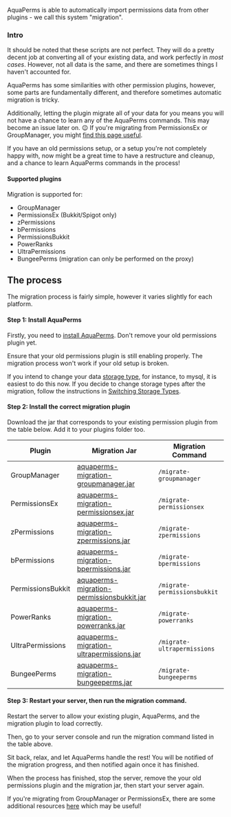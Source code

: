 AquaPerms is able to automatically import permissions data from other plugins - we call this system "migration".

### Intro
It should be noted that these scripts are not perfect. They will do a pretty decent job at converting all of your existing data, and work perfectly in *most cases*. However, not all data is the same, and there are sometimes things I haven't accounted for.

AquaPerms has some similarities with other permission plugins, however, some parts are fundamentally different, and therefore sometimes automatic migration is tricky.

Additionally, letting the plugin migrate all of your data for you means you will not have a chance to learn any of the AquaPerms commands. This may become an issue later on. 😉 If you're migrating from PermissionsEx or GroupManager, you might [find this page useful](Migrating-from-GroupManager-or-PermissionsEx).

If you have an old permissions setup, or a setup you're not completely happy with, now might be a great time to have a restructure and cleanup, and a chance to learn AquaPerms commands in the process!


#### Supported plugins
Migration is supported for:

* GroupManager
* PermissionsEx (Bukkit/Spigot only)
* zPermissions
* bPermissions
* PermissionsBukkit
* PowerRanks
* UltraPermissions
* BungeePerms (migration can only be performed on the proxy)

## The process
The migration process is fairly simple, however it varies slightly for each platform.

#### Step 1: Install AquaPerms

Firstly, you need to [install AquaPerms](Installation). Don't remove your old permissions plugin yet.

Ensure that your old permissions plugin is still enabling properly. The migration process won't work if your old setup is broken.

If you intend to change your data [storage type](Storage-types), for instance, to mysql, it is easiest to do this now. If you decide to change storage types after the migration, follow the instructions in [Switching Storage Types](Switching-storage-types).

#### Step 2: Install the correct migration plugin

Download the jar that corresponds to your existing permission plugin from the table below. Add it to your plugins folder too.

| Plugin            | Migration Jar                                                | Migration Command            |
| ----------------- | ------------------------------------------------------------ | ---------------------------- |
| GroupManager      | [aquaperms-migration-groupmanager.jar](https://ci.lucko.me/job/aquaperms-migration/lastSuccessfulBuild/artifact/groupmanager/build/libs/aquaperms-migration-groupmanager.jar) | `/migrate-groupmanager`      |
| PermissionsEx     | [aquaperms-migration-permissionsex.jar](https://ci.lucko.me/job/aquaperms-migration/lastSuccessfulBuild/artifact/permissionsex/build/libs/aquaperms-migration-permissionsex.jar) | `/migrate-permissionsex`     |
| zPermissions      | [aquaperms-migration-zpermissions.jar](https://ci.lucko.me/job/aquaperms-migration/lastSuccessfulBuild/artifact/zpermissions/build/libs/aquaperms-migration-zpermissions.jar) | `/migrate-zpermissions`      |
| bPermissions      | [aquaperms-migration-bpermissions.jar](https://ci.lucko.me/job/aquaperms-migration/lastSuccessfulBuild/artifact/bpermissions/build/libs/aquaperms-migration-bpermissions.jar) | `/migrate-bpermissions`      |
| PermissionsBukkit | [aquaperms-migration-permissionsbukkit.jar](https://ci.lucko.me/job/aquaperms-migration/lastSuccessfulBuild/artifact/permissionsbukkit/build/libs/aquaperms-migration-permissionsbukkit.jar) | `/migrate-permissionsbukkit` |
| PowerRanks        | [aquaperms-migration-powerranks.jar](https://ci.lucko.me/job/aquaperms-migration/lastSuccessfulBuild/artifact/powerranks/build/libs/aquaperms-migration-powerranks.jar) | `/migrate-powerranks`        |
| UltraPermissions  | [aquaperms-migration-ultrapermissions.jar](https://ci.lucko.me/job/aquaperms-migration/lastSuccessfulBuild/artifact/ultrapermissions/build/libs/aquaperms-migration-ultrapermissions.jar) | `/migrate-ultrapermissions` |
| BungeePerms       | [aquaperms-migration-bungeeperms.jar](https://ci.lucko.me/job/aquaperms-migration/lastSuccessfulBuild/artifact/bungeeperms/build/libs/aquaperms-migration-bungeeperms.jar) | `/migrate-bungeeperms`       |

#### Step 3: Restart your server, then run the migration command.

Restart the server to allow your existing plugin, AquaPerms, and the migration plugin to load correctly.

Then, go to your server console and run the migration command listed in the table above.

Sit back, relax, and let AquaPerms handle the rest! You will be notified of the migration progress, and then notified again once it has finished.

When the process has finished, stop the server, remove the your old permissions plugin and the migration jar, then start your server again.

If you're migrating from GroupManager or PermissionsEx, there are some additional resources [here](Migrating-from-GroupManager-or-PermissionsEx) which may be useful!